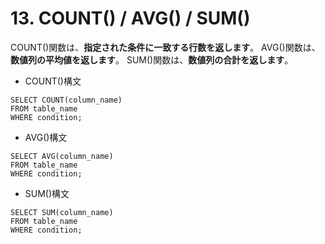 # 13. COUNT() / AVG() / SUM()
COUNT()関数は、**指定された条件に一致する行数を返します**。
AVG()関数は、**数値列の平均値を返します**。
SUM()関数は、**数値列の合計を返します**。

- COUNT()構文
```sql: COUNT
SELECT COUNT(column_name)
FROM table_name
WHERE condition;
```

- AVG()構文
```sql: AVG
SELECT AVG(column_name)
FROM table_name
WHERE condition;
```

- SUM()構文
```sql: SUM
SELECT SUM(column_name)
FROM table_name
WHERE condition;
```

